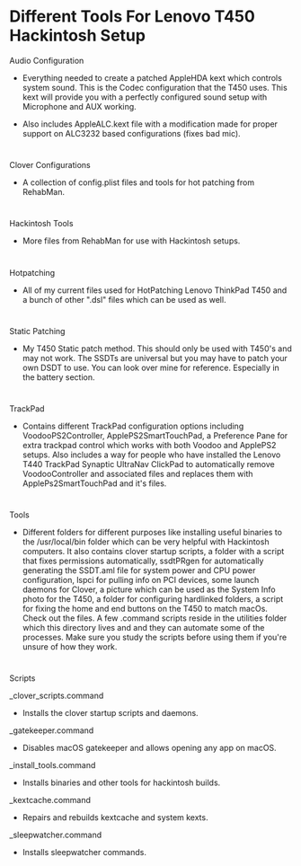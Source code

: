 # Different Tools For Lenovo T450 Hackintosh Setup

Audio Configuration

- Everything needed to create a patched AppleHDA kext which controls system sound. This is the Codec configuration that the T450 uses. This kext will provide you with a perfectly configured sound setup with Microphone and AUX working.

- Also includes AppleALC.kext file with a modification made for proper support on ALC3232 based configurations (fixes bad mic).

#

Clover Configurations 

- A collection of config.plist files and tools for hot patching from RehabMan.

#

Hackintosh Tools

- More files from RehabMan for use with Hackintosh setups.

#

Hotpatching

- All of my current files used for HotPatching Lenovo ThinkPad T450 and a bunch of other ".dsl" files which can be used as well. 

#

Static Patching

- My T450 Static patch method. This should only be used with T450's and may not work. The SSDTs are universal but you may have to patch your own DSDT to use. You can look over mine for reference. Especially in the battery section.

#

TrackPad

- Contains different TrackPad configuration options including VoodooPS2Controller, ApplePS2SmartTouchPad, a Preference Pane for extra trackpad control which works with both Voodoo and ApplePS2 setups. Also includes a way for people who have installed the Lenovo T440 TrackPad Synaptic UltraNav ClickPad to automatically remove VoodooController and associated files and replaces them with ApplePs2SmartTouchPad and it's files.

#

Tools

- Different folders for different purposes like installing useful binaries to the /usr/local/bin folder which can be very helpful with Hackintosh computers. It also contains clover startup scripts, a folder with a script that fixes permissions automatically, ssdtPRgen for automatically generating the SSDT.aml file for system power and CPU power configuration, lspci for pulling info on PCI devices, some launch daemons for Clover, a picture which can be used as the System Info photo for the T450, a folder for configuring hardlinked folders, a script for fixing the home and end buttons on the T450 to match macOs. Check out the files. A few .command scripts reside in the utilities folder which this directory lives and and they can automate some of the processes. Make sure you study the scripts before using them if you're unsure of how they work.

#

Scripts 

_clover_scripts.command

- Installs the clover startup scripts and daemons.

_gatekeeper.command

- Disables macOS gatekeeper and allows opening any app on macOS.

_install_tools.command

- Installs binaries and other tools for hackintosh builds.

_kextcache.command

- Repairs and rebuilds kextcache and system kexts.

_sleepwatcher.command

- Installs sleepwatcher commands.

